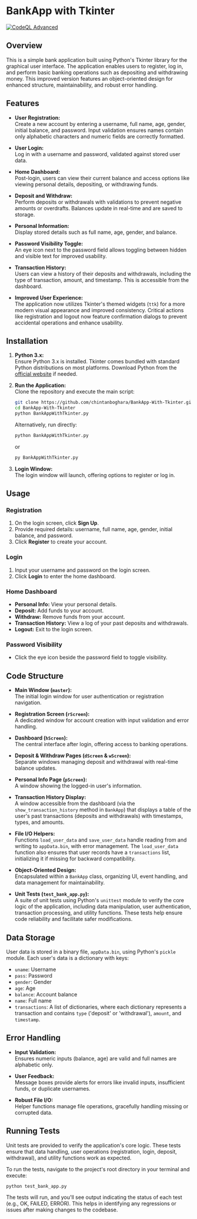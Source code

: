 # BankApp with Tkinter

[![CodeQL Advanced](https://github.com/chintanboghara/BankApp-With-Tkinter/actions/workflows/codeql.yml/badge.svg?branch=main)](https://github.com/chintanboghara/BankApp-With-Tkinter/actions/workflows/codeql.yml)

## Overview

This is a simple bank application built using Python's Tkinter library for the graphical user interface. The application enables users to register, log in, and perform basic banking operations such as depositing and withdrawing money. This improved version features an object-oriented design for enhanced structure, maintainability, and robust error handling.

## Features

- **User Registration:**  
  Create a new account by entering a username, full name, age, gender, initial balance, and password. Input validation ensures names contain only alphabetic characters and numeric fields are correctly formatted.

- **User Login:**  
  Log in with a username and password, validated against stored user data.

- **Home Dashboard:**  
  Post-login, users can view their current balance and access options like viewing personal details, depositing, or withdrawing funds.

- **Deposit and Withdraw:**  
  Perform deposits or withdrawals with validations to prevent negative amounts or overdrafts. Balances update in real-time and are saved to storage.

- **Personal Information:**  
  Display stored details such as full name, age, gender, and balance.

- **Password Visibility Toggle:**  
  An eye icon next to the password field allows toggling between hidden and visible text for improved usability.

- **Transaction History:**  
  Users can view a history of their deposits and withdrawals, including the type of transaction, amount, and timestamp. This is accessible from the dashboard.

- **Improved User Experience:**  
  The application now utilizes Tkinter's themed widgets (`ttk`) for a more modern visual appearance and improved consistency. Critical actions like registration and logout now feature confirmation dialogs to prevent accidental operations and enhance usability.

## Installation

1. **Python 3.x:**  
   Ensure Python 3.x is installed. Tkinter comes bundled with standard Python distributions on most platforms. Download Python from the [official website](https://www.python.org/downloads/) if needed.

2. **Run the Application:**  
   Clone the repository and execute the main script:
   ```sh
   git clone https://github.com/chintanboghara/BankApp-With-Tkinter.git
   cd BankApp-With-Tkinter
   python BankAppWithTkinter.py
   ```
   Alternatively, run directly:
   ```sh
   python BankAppWithTkinter.py
   ```
   or
   ```sh
   py BankAppWithTkinter.py
   ```

3. **Login Window:**  
   The login window will launch, offering options to register or log in.

## Usage

### Registration
1. On the login screen, click **Sign Up**.
2. Provide required details: username, full name, age, gender, initial balance, and password.
3. Click **Register** to create your account.

### Login
1. Input your username and password on the login screen.
2. Click **Login** to enter the home dashboard.

### Home Dashboard
- **Personal Info:** View your personal details.
- **Deposit:** Add funds to your account.
- **Withdraw:** Remove funds from your account.
- **Transaction History:** View a log of your past deposits and withdrawals.
- **Logout:** Exit to the login screen.

### Password Visibility
- Click the eye icon beside the password field to toggle visibility.

## Code Structure

- **Main Window (`master`):**  
  The initial login window for user authentication or registration navigation.

- **Registration Screen (`rScreen`):**  
  A dedicated window for account creation with input validation and error handling.

- **Dashboard (`hScreen`):**  
  The central interface after login, offering access to banking operations.

- **Deposit & Withdraw Pages (`dScreen` & `wScreen`):**  
  Separate windows managing deposit and withdrawal with real-time balance updates.

- **Personal Info Page (`pScreen`):**  
  A window showing the logged-in user's information.

- **Transaction History Display:**  
  A window accessible from the dashboard (via the `show_transaction_history` method in `BankApp`) that displays a table of the user's past transactions (deposits and withdrawals) with timestamps, types, and amounts.

- **File I/O Helpers:**  
  Functions `load_user_data` and `save_user_data` handle reading from and writing to `appData.bin`, with error management. The `load_user_data` function also ensures that user records have a `transactions` list, initializing it if missing for backward compatibility.

- **Object-Oriented Design:**  
  Encapsulated within a `BankApp` class, organizing UI, event handling, and data management for maintainability.

- **Unit Tests (`test_bank_app.py`):**  
  A suite of unit tests using Python's `unittest` module to verify the core logic of the application, including data manipulation, user authentication, transaction processing, and utility functions. These tests help ensure code reliability and facilitate safer modifications.

## Data Storage

User data is stored in a binary file, `appData.bin`, using Python's `pickle` module. Each user's data is a dictionary with keys:
- `uname`: Username
- `pass`: Password
- `gender`: Gender
- `age`: Age
- `balance`: Account balance
- `name`: Full name
- `transactions`: A list of dictionaries, where each dictionary represents a transaction and contains `type` ('deposit' or 'withdrawal'), `amount`, and `timestamp`.

## Error Handling

- **Input Validation:**  
  Ensures numeric inputs (balance, age) are valid and full names are alphabetic only.

- **User Feedback:**  
  Message boxes provide alerts for errors like invalid inputs, insufficient funds, or duplicate usernames.

- **Robust File I/O:**  
  Helper functions manage file operations, gracefully handling missing or corrupted data.

## Running Tests

Unit tests are provided to verify the application's core logic. These tests ensure that data handling, user operations (registration, login, deposit, withdrawal), and utility functions work as expected.

To run the tests, navigate to the project's root directory in your terminal and execute:

```sh
python test_bank_app.py
```

The tests will run, and you'll see output indicating the status of each test (e.g., OK, FAILED, ERROR). This helps in identifying any regressions or issues after making changes to the codebase.
